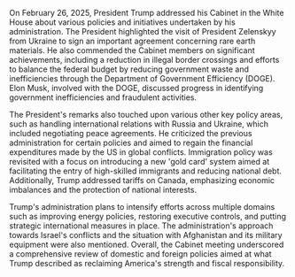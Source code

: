 On February 26, 2025, President Trump addressed his Cabinet in the White House about various policies and initiatives undertaken by his administration. The President highlighted the visit of President Zelenskyy from Ukraine to sign an important agreement concerning rare earth materials. He also commended the Cabinet members on significant achievements, including a reduction in illegal border crossings and efforts to balance the federal budget by reducing government waste and inefficiencies through the Department of Government Efficiency (DOGE). Elon Musk, involved with the DOGE, discussed progress in identifying government inefficiencies and fraudulent activities.

The President's remarks also touched upon various other key policy areas, such as handling international relations with Russia and Ukraine, which included negotiating peace agreements. He criticized the previous administration for certain policies and aimed to regain the financial expenditures made by the US in global conflicts. Immigration policy was revisited with a focus on introducing a new 'gold card' system aimed at facilitating the entry of high-skilled immigrants and reducing national debt. Additionally, Trump addressed tariffs on Canada, emphasizing economic imbalances and the protection of national interests.

Trump's administration plans to intensify efforts across multiple domains such as improving energy policies, restoring executive controls, and putting strategic international measures in place. The administration's approach towards Israel's conflicts and the situation with Afghanistan and its military equipment were also mentioned. Overall, the Cabinet meeting underscored a comprehensive review of domestic and foreign policies aimed at what Trump described as reclaiming America's strength and fiscal responsibility.